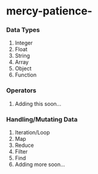 # mercy-patience-


### Data Types

1. Integer
2. Float
3. String
4. Array
5. Object
6. Function

### Operators

1. Adding this soon...

### Handling/Mutating Data

1. Iteration/Loop
2. Map
3. Reduce
4. Filter
5. Find
6. Adding more soon...
